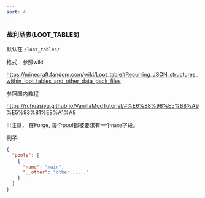 ```yaml
---
sort: 4
---
```


### 战利品表(LOOT_TABLES)

默认在 `/loot_tables/`

格式：参照wiki

<https://minecraft.fandom.com/wiki/Loot_table#Recurring_JSON_structures_within_loot_tables_and_other_data_pack_files>

参照国内教程

<https://ruhuasiyu.github.io/VanillaModTutorial/#%E6%88%98%E5%88%A9%E5%93%81%E8%A1%A8>

!!!注意， 在Forge, 每个pool都被要求有一个`name`字段。

例子: 

```json
{
  "pools": [
    {
      "name": "main",
      "__other": "other......"
    }
  ]
}
```